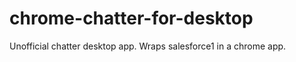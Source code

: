 chrome-chatter-for-desktop
==========================
Unofficial chatter desktop app. Wraps salesforce1 in a chrome app.
